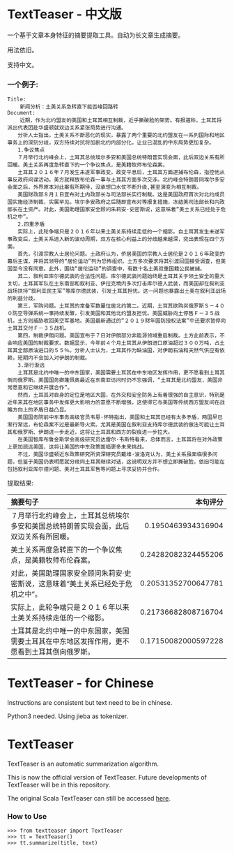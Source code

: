 
TextTeaser - 中文版
=============
一个基于文章本身特征的摘要提取工具。自动为长文章生成摘要。

用法依旧。

支持中文。

### 一个例子:

```
Title: 
    新闻分析：土美关系急转直下能否峰回路转
Document: 
    近期，作为北约盟友的美国和土耳其相互制裁，近乎撕破脸的架势。有报道称，土耳其将派出代表团赴华盛顿就双边关系紧张局势进行沟通。
　　分析人士指出，土美关系不断恶化的现实，暴露了两个重要的北约盟友在一系列国际和地区事务上的深刻分歧，双方持续对抗将加剧北约内部分化，让业已混乱的中东局势更加复杂。
　　1.争议焦点
　　７月举行北约峰会上，土耳其总统埃尔多安和美国总统特朗普实现会面，此后双边关系有所回暖。美土关系再度急转直下的一个争议焦点，是美籍牧师布伦森案。
　　土耳其２０１６年７月发生未遂军事政变。政变平息后，土耳其方面逮捕布伦森，指控他从事反政府间谍活动。美方就释放布伦森一事与土耳其方面多次交涉。北约峰会特朗普同埃尔多安会面之后，外界原本对此案有所期待，没承想口水仗不断升级,甚至演变为相互制裁。
　　美国财政部８月１日宣布对土内政部长与司法部长实行制裁。这是美国政府首次对北约成员国实施经济制裁，实属罕见。埃尔多安政府之后随即宣布对等报复措施，冻结美司法部长和内政部长在土资产。对此，美国助理国家安全顾问朱莉安·史密斯说，这意味着“美土关系已经处于危机之中”。
　　2.四重矛盾
　　实际上，此轮争端只是２０１６年以来土美关系持续走低的一个缩影。自土耳其发生未遂军事政变后，土美关系进入新的波动周期，双方在核心利益上的分歧越来越深，突出表现在四个方面。
　　首先，引渡宗教人士居伦问题。土政府认为，侨居美国的宗教人士居伦是２０１６年政变的幕后主谋，并将其领导的“居伦运动”列为恐怖组织。土方多次要求将其引渡回国接受调查，但美国至今没有同意。此外，围绕“居伦运动”的调查中，有数十名土美双重国籍公民被捕。
　　其二，叙利亚库尔德武装的合法性问题。库尔德武装问题始终是土耳其关于领土安全的重大关切，土耳其军队在土东南部和叙利亚、伊拉克境内多次打击库尔德人武装，而美国却在叙利亚战场扶持“叙利亚民主军”等库尔德武装，引发土耳其担忧。这一问题也暴露出土美在叙利亚战场的利益分歧。
　　第三，军购问题。土耳其的常备军数量位居北约第二。近期，土耳其欲购买俄罗斯Ｓ－４００防空导弹系统一事持续发酵，引发美国和其他北约盟友担忧。美国威胁向土停售Ｆ－３５战机，土方则威胁收回美空军基地。美国最新通过的“２０１９财年国防授权法案”中还要求暂停向土耳其交付Ｆ－３５战机。
　　第四，制裁伊朗问题。美国宣布于７日对伊朗部分非能源领域重启制裁。土方此前表示，不会响应美国的制裁要求。数据显示，今年前４个月土耳其从伊朗进口原油超过３００万吨，占土耳其全部原油进口的５５％。分析人士认为，土耳其作为缺油国，对伊朗石油和天然气供应有依赖，短期内不会加入对伊朗的制裁。
　　3.渐行渐远
　　土耳其是北约中唯一的中东国家，美国需要土耳其在中东地区发挥作用，更不愿看到土耳其倒向俄罗斯。美国国务卿蓬佩奥最近在东南亚访问时仍不忘强调，“土耳其是北约盟友，美国非常愿意和它继续开展合作”。
　　然而，土耳其对自身的定位是地区大国，在外交和安全防务上有着很强的自主意识，特别是近年来其在地区事务中发挥更大影响力的意愿不断增强，这使得它与美国等传统西方盟友间在战略方向上的矛盾日益凸显。
　　美国国务院前中东事务高级官员韦恩·怀特指出，美国和土耳其已经有太多矛盾，两国早已渐行渐远，布伦森案不过是最新导火索。尤其是美国在叙利亚支持库尔德武装的做法可能让土耳其和俄罗斯、伊朗进一步走近，这将让土耳其和西方的裂痕进一步拉大。
　　在美国智库布鲁金斯学会高级研究员达雷尔·韦斯特看来，总体而言，土耳其将在对外政策上更加疏远美国，这将让美国的中东政策面临更多未来挑战。
　　不过，美国华盛顿近东政策研究所资深研究员戴维·波洛克认为，美土关系虽面临很多问题，但鉴于美国仍表明愿就分歧同土耳其继续对话，这说明双方并不想立即撕破脸，依旧可能在包括叙利亚库尔德问题、美对土耳其军售等问题上寻求妥协并合作。
```

提取结果:

| 摘要句子                                     |                本句评分 |
| :--------------------------------------- | ------------------: |
| ７月举行北约峰会上，土耳其总统埃尔多安和美国总统特朗普实现会面，此后双边关系有所回暖。 |  0.1950463934316904 |
| 美土关系再度急转直下的一个争议焦点，是美籍牧师布伦森案。             | 0.24282082324455206 |
| 对此，美国助理国家安全顾问朱莉安·史密斯说，这意味着“美土关系已经处于危机之中”。 | 0.20531352700647781 |
| 实际上，此轮争端只是２０１６年以来土美关系持续走低的一个缩影。          | 0.21736682808716704 |
| 土耳其是北约中唯一的中东国家，美国需要土耳其在中东地区发挥作用，更不愿看到土耳其倒向俄罗斯。 | 0.17150082000597228 |



TextTeaser - for Chinese
=============
Instructions are consistent but text need to be in chinese.

Python3 needed. Using jieba as tokenizer.


TextTeaser
=============

TextTeaser is an automatic summarization algorithm.

This is now the official version of TextTeaser. Future developments of TextTeaser will be in this repository.

The original Scala TextTeaser can still be accessed [here](https://github.com/MojoJolo/textteaser).

### How to Use

    >>> from textteaser import TextTeaser
    >>> tt = TextTeaser()
    >>> tt.summarize(title, text)


